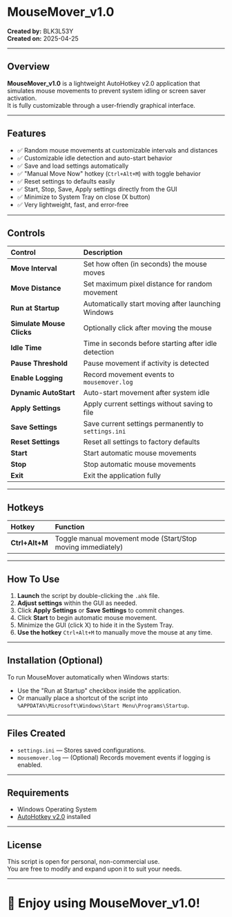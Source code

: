 # MouseMover_v1.0
**Created by:** BLK3L53Y  
**Created on:** 2025-04-25  

---

## Overview
**MouseMover_v1.0** is a lightweight AutoHotkey v2.0 application that simulates mouse movements to prevent system idling or screen saver activation.  
It is fully customizable through a user-friendly graphical interface.

---

## Features
- ✅ Random mouse movements at customizable intervals and distances
- ✅ Customizable idle detection and auto-start behavior
- ✅ Save and load settings automatically
- ✅ "Manual Move Now" hotkey (`Ctrl+Alt+M`) with toggle behavior
- ✅ Reset settings to defaults easily
- ✅ Start, Stop, Save, Apply settings directly from the GUI
- ✅ Minimize to System Tray on close (X button)
- ✅ Very lightweight, fast, and error-free

---

## Controls
| Control | Description |
|:---|:---|
| **Move Interval** | Set how often (in seconds) the mouse moves |
| **Move Distance** | Set maximum pixel distance for random movement |
| **Run at Startup** | Automatically start moving after launching Windows |
| **Simulate Mouse Clicks** | Optionally click after moving the mouse |
| **Idle Time** | Time in seconds before starting after idle detection |
| **Pause Threshold** | Pause movement if activity is detected |
| **Enable Logging** | Record movement events to `mousemover.log` |
| **Dynamic AutoStart** | Auto-start movement after system idle |
| **Apply Settings** | Apply current settings without saving to file |
| **Save Settings** | Save current settings permanently to `settings.ini` |
| **Reset Settings** | Reset all settings to factory defaults |
| **Start** | Start automatic mouse movements |
| **Stop** | Stop automatic mouse movements |
| **Exit** | Exit the application fully |

---

## Hotkeys
| Hotkey | Function |
|:---|:---|
| **Ctrl+Alt+M** | Toggle manual movement mode (Start/Stop moving immediately) |

---

## How To Use
1. **Launch** the script by double-clicking the `.ahk` file.
2. **Adjust settings** within the GUI as needed.
3. Click **Apply Settings** or **Save Settings** to commit changes.
4. Click **Start** to begin automatic mouse movement.
5. Minimize the GUI (click X) to hide it in the System Tray.
6. **Use the hotkey** `Ctrl+Alt+M` to manually move the mouse at any time.

---

## Installation (Optional)
To run MouseMover automatically when Windows starts:
- Use the "Run at Startup" checkbox inside the application.
- Or manually place a shortcut of the script into `%APPDATA%\Microsoft\Windows\Start Menu\Programs\Startup`.

---

## Files Created
- `settings.ini` — Stores saved configurations.
- `mousemover.log` — (Optional) Records movement events if logging is enabled.

---

## Requirements
- Windows Operating System
- [AutoHotkey v2.0](https://www.autohotkey.com/) installed

---

## License
This script is open for personal, non-commercial use.  
You are free to modify and expand upon it to suit your needs.

---

# 🚀 Enjoy using MouseMover_v1.0!
